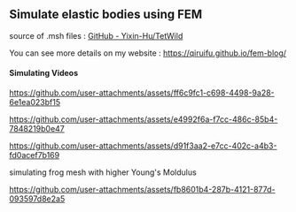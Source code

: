 ## Simulate elastic bodies using FEM

source of .msh files : [GitHub - Yixin-Hu/TetWild](https://github.com/Yixin-Hu/TetWild)

You can see more details on my website : https://qiruifu.github.io/fem-blog/

#### Simulating Videos

https://github.com/user-attachments/assets/ff6c9fc1-c698-4498-9a28-6e1ea023bf15

https://github.com/user-attachments/assets/e4992f6a-f7cc-486c-85b4-7848219b0e47

https://github.com/user-attachments/assets/d91f3aa2-e7cc-402c-a4b3-fd0acef7b169

simulating frog mesh with higher Young's Moldulus

https://github.com/user-attachments/assets/fb8601b4-287b-4121-877d-093597d8e2a5








